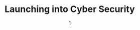 ---
title: Launching into Cyber Security
subtitle: 
layout: default
modal-id: 1
date: 01
img: module-1.jpg
thumbnail: module-1.jpg
alt: image-alt
project-date: 08 Mar 2022
tutor: Dr Stelios Sotiriadis
unit: 12
description: Launching into Cyber Security Outcomes
---